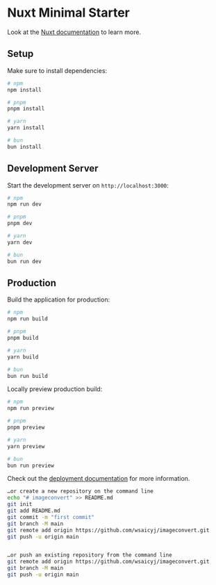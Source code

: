 # Nuxt Minimal Starter

Look at the [Nuxt documentation](https://nuxt.com/docs/getting-started/introduction) to learn more.

## Setup

Make sure to install dependencies:

```bash
# npm
npm install

# pnpm
pnpm install

# yarn
yarn install

# bun
bun install
```

## Development Server

Start the development server on `http://localhost:3000`:

```bash
# npm
npm run dev

# pnpm
pnpm dev

# yarn
yarn dev

# bun
bun run dev
```

## Production

Build the application for production:

```bash
# npm
npm run build

# pnpm
pnpm build

# yarn
yarn build

# bun
bun run build
```

Locally preview production build:

```bash
# npm
npm run preview

# pnpm
pnpm preview

# yarn
yarn preview

# bun
bun run preview
```

Check out the [deployment documentation](https://nuxt.com/docs/getting-started/deployment) for more information.

```bash
…or create a new repository on the command line
echo "# imageconvert" >> README.md
git init
git add README.md
git commit -m "first commit"
git branch -M main
git remote add origin https://github.com/wsaicyj/imageconvert.git
git push -u origin main


…or push an existing repository from the command line
git remote add origin https://github.com/wsaicyj/imageconvert.git
git branch -M main
git push -u origin main
```